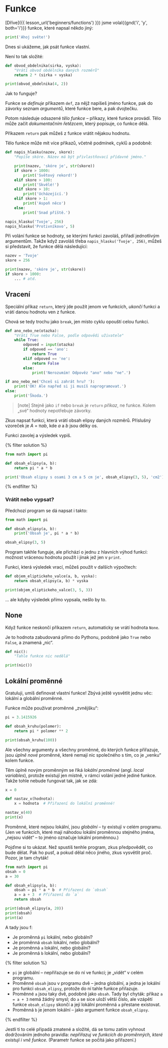 # Funkce
[Dříve]({{ lesson_url('beginners/functions') }}) jsme
volal{{gnd('i', 'y', both='i')}} funkce, které napsal někdo jiný:

```python
print('Ahoj světe!')
```

Dnes si ukážeme, jak psát funkce vlastní.

Není to tak složité:

```python
def obvod_obdelnika(sirka, vyska):
    "Vrátí obvod obdélníka daných rozměrů"
    return 2 * (sirka + vyska)

print(obvod_obdelnika(4, 2))
```

Jak to funguje?


Funkce se *definuje* příkazem `def`, za nějž napíšeš jméno funkce,
pak do závorky seznam *argumentů*, které funkce bere, a pak dvojtečku.

Potom následuje odsazené *tělo funkce* – příkazy, které funkce provádí.
Tělo může začít *dokumentačním řetězcem*, který popisuje, co funkce dělá.

Příkazem `return` pak můžeš z funkce
vrátit nějakou hodnotu.

Tělo funkce může mít více příkazů, včetně podmínek, cyklů a podobně:

```python
def napis_hlasku(nazev, skore):
    "Popíše skóre. Název má být přivlastňovací přídavné jméno."

    print(nazev, 'skóre je', str(skore))
    if skore > 1000:
        print('Světový rekord!')
    elif skore > 100:
        print('Skvělé!')
    elif skore > 10:
        print('Ucházející.')
    elif skore > 1:
        print('Aspoň něco')
    else:
        print('Snad příště.')

napis_hlasku('Tvoje', 256)
napis_hlasku('Protivníkovo', 5)
```

Při volání funkce se hodnoty, se kterými funkci
zavoláš, přiřadí jednotlivým argumentům.
Takže když zavoláš třeba `napis_hlasku('Tvoje', 256)`,
můžeš si představit, že funkce dělá následující:

```python
nazev = 'Tvoje'
skore = 256

print(nazev, 'skóre je', str(skore))
if skore > 1000:
    ... # atd.
```
## Vracení

Speciální příkaz `return`, který jde použít jenom ve funkcích,
*ukončí* funkci a vrátí danou hodnotu ven z funkce.

Chová se tedy trochu jako `break`, jen místo cyklu opouští celou funkci.

```python
def ano_nebo_ne(otazka):
    "Vrátí True nebo False, podle odpovědi uživatele"
    while True:
        odpoved = input(otazka)
        if odpoved == 'ano':
            return True
        elif odpoved == 'ne':
            return False
        else:
            print('Nerozumím! Odpověz "ano" nebo "ne".')

if ano_nebo_ne('Chceš si zahrát hru? '):
    print('OK! Ale napřed si ji musíš naprogramovat.')
else:
    print('Škoda.')
```

> [note]
> Stejně jako `if` nebo `break` je `return` *příkaz*, ne funkce.
> Kolem „své“ hodnoty nepotřebuje závorky.

Zkus napsat funkci, která vrátí obsah elipsy
daných rozměrů.
Příslušný vzoreček je <var>A</var> = π<var>a</var><var>b</var>,
kde <var>a</var> a <var>b</var> jsou délky os.

Funkci zavolej a výsledek vypiš.

{% filter solution %}
```python
from math import pi

def obsah_elipsy(a, b):
    return pi * a * b

print('Obsah elipsy s osami 3 cm a 5 cm je', obsah_elipsy(3, 5), 'cm2')
```
{% endfilter %}


### Vrátit nebo vypsat?

Předchozí program se dá napsat i takto:

```python
from math import pi

def obsah_elipsy(a, b):
    print('Obsah je', pi * a * b)

obsah_elipsy(3, 5)
```

Program takhle funguje, ale přichází o jednu z hlavních výhod funkcí:
možnost vrácenou hodnotu použít i jinak jež jen v `print`.

Funkci, která výsledek vrací, můžeš použít v dalších výpočtech:

```python
def objem_eliptickeho_valce(a, b, vyska):
    return obsah_elipsy(a, b) * vyska

print(objem_eliptickeho_valce(3, 5, 3))
```

... ale kdyby výsledek přímo vypsala, nešlo by to.


## None

Když funkce neskončí příkazem `return`,
automaticky se vrátí hodnota `None`.

Je to hodnota zabudovaná přímo do Pythonu, podobně jako `True` nebo `False`,
a znamená „nic“.

```python
def nic():
    "Tahle funkce nic nedělá"

print(nic())
```


## Lokální proměnné

Gratuluji, umíš definovat vlastní funkce!
Zbývá ještě vysvětlit jednu věc: lokální a globální proměnné.

Funkce může používat proměnné „zvnějšku“:

```python
pi = 3.1415926

def obsah_kruhu(polomer):
    return pi * polomer ** 2

print(obsah_kruhu(100))
```

Ale všechny argumenty a všechny proměnné, do kterých funkce přiřazuje,
jsou *úplně nové* proměnné, které nemají nic
společného s tím, co je „venku“ kolem funkce.

Těm úplně novým proměnným se říká
*lokální proměnné* (angl. *local variables*), protože existují
jen místně, v rámci volání jedné jediné funkce.
Takže tohle nebude fungovat tak, jak se zdá:

```python
x = 0

def nastav_x(hodnota):
    x = hodnota  # Přiřazení do lokální proměnné!

nastav_x(40)
print(x)
```


Proměnné, které nejsou lokální, jsou *globální* – ty
existují v celém programu.
(Jen ve funkcích, které mají náhodou
lokální proměnnou stejného jména, „nejsou vidět“ –
to jméno označuje lokální proměnnou.)

Pojďme si to ukázat.
Než spustíš tenhle program,
zkus předpovědět, co bude dělat.
Pak ho pusť, a pokud dělal něco jiného,
zkus vysvětlit proč.
Pozor, je tam chyták!

```python
from math import pi
obsah = 0
a = 30

def obsah_elipsy(a, b):
    obsah = pi * a * b  # Přiřazení do `obsah`
    a = a + 3  # Přiřazení do `a`
    return obsah

print(obsah_elipsy(a, 20))
print(obsah)
print(a)
```

A tady jsou f:

* Je proměnná `pi` lokální, nebo globální?
* Je proměnná `obsah` lokální, nebo globální?
* Je proměnná `a` lokální, nebo globální?
* Je proměnná `b` lokální, nebo globální?

{% filter solution %}
* `pi` je globální – nepřiřazuje se do ní ve funkci;
  je „vidět“ v celém programu.
* Proměnné `obsah` jsou v programu dvě – jedna globální,
  a jedna je lokální pro funkci `obsah_elipsy`,
  protože do ní tahle funkce přiřazuje.
* Proměnné `a` jsou taky dvě, podobně jako `obsah`.
  Tady byl chyták: příkaz `a = a + 3` nemá žádný smysl;
  do `a` se sice uloží větší číslo, ale vzápětí funkce `obsah_elipsy` skončí
  a její lokální proměnná `a` přestane existovat.
* Proměnná `b` je jenom lokální – jako argument funkce `obsah_elipsy`.

{% endfilter %}


Jestli ti to celé připadá zmatené a složité, dá se tomu zatím vyhnout
dodržováním jednoho pravidla:
*nepřiřazuj ve funkcích do proměnných, které existují i vně funkce.*
(Parametr funkce se počítá jako přiřazení.)
